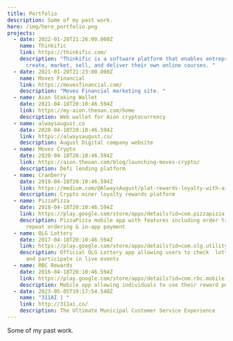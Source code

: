 ```yaml
---
title: Portfolio
description: Some of my past work.
hero: /img/hero_portfolio.png
projects:
  - date: 2022-01-20T21:26:00.000Z
    name: Thinkific
    link: https://thinkific.com/
    description: "Thinkific is a software platform that enables entrepreneurs to
      create, market, sell, and deliver their own online courses. "
  - date: 2021-01-20T21:23:00.000Z
    name: Moves Financial
    link: https://movesfinancial.com/
    description: "Moves Financial marketing site. "
  - name: Aion Staking Wallet
    date: 2021-04-18T20:10:46.594Z
    link: https://my-aion.theoan.com/home
    description: Web wallet for Aion cryptocurrency
  - name: alwaysaugust.co
    date: 2020-04-18T20:10:46.594Z
    link: https://alwaysaugust.co/
    description: August Digital company website
  - name: Moves Crypto
    date: 2020-04-18T20:10:46.594Z
    link: https://aion.theoan.com/blog/launching-moves-crypto/
    description: Defi lending platform
  - name: Cranberry
    date: 2019-04-18T20:10:46.594Z
    link: https://medium.com/@AlwaysAugust/plat-rewards-loyalty-with-aion-network-277f07019978
    description: Crypto miner loyalty rewards platform
  - name: PizzaPizza
    date: 2018-04-18T20:10:46.594Z
    link: https://play.google.com/store/apps/details?id=com.pizzapizza.production
    description: PizzaPizza mobile app with features including order tracking, easy
      repeat ordering & in-app payment
  - name: OLG Lottery
    date: 2017-04-18T20:10:46.594Z
    link: https://play.google.com/store/apps/details?id=com.olg.utility
    description: Official OLG Lottery app allowing users to check  lottery tickets
      and participate in live events
  - name: RBC Rewards
    date: 2016-04-18T20:10:46.594Z
    link: https://play.google.com/store/apps/details?id=com.rbc.mobile.rjj0
    description: Mobile app allowing individuals to use their reward points
  - date: 2023-05-05T19:17:54.548Z
    name: "311AI | "
    link: http://311ai.co/
    description: The Ultimate Municipal Customer Service Experience
---
```


Some of my past work.